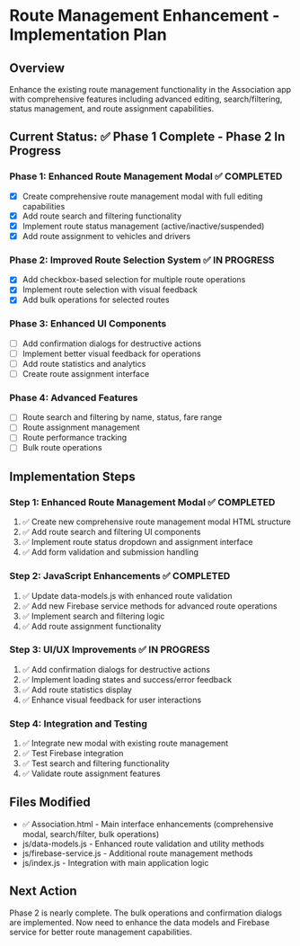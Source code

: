 # Route Management Enhancement - Implementation Plan

## Overview

Enhance the existing route management functionality in the Association app with comprehensive features including advanced editing, search/filtering, status management, and route assignment capabilities.

## Current Status: ✅ Phase 1 Complete - Phase 2 In Progress

### Phase 1: Enhanced Route Management Modal ✅ COMPLETED

- [x] Create comprehensive route management modal with full editing capabilities
- [x] Add route search and filtering functionality
- [x] Implement route status management (active/inactive/suspended)
- [x] Add route assignment to vehicles and drivers

### Phase 2: Improved Route Selection System ✅ IN PROGRESS

- [x] Add checkbox-based selection for multiple route operations
- [x] Implement route selection with visual feedback
- [x] Add bulk operations for selected routes

### Phase 3: Enhanced UI Components

- [ ] Add confirmation dialogs for destructive actions
- [ ] Implement better visual feedback for operations
- [ ] Add route statistics and analytics
- [ ] Create route assignment interface

### Phase 4: Advanced Features

- [ ] Route search and filtering by name, status, fare range
- [ ] Route assignment management
- [ ] Route performance tracking
- [ ] Bulk route operations

## Implementation Steps

### Step 1: Enhanced Route Management Modal ✅ COMPLETED

1. ✅ Create new comprehensive route management modal HTML structure
2. ✅ Add route search and filtering UI components
3. ✅ Implement route status dropdown and assignment interface
4. ✅ Add form validation and submission handling

### Step 2: JavaScript Enhancements ✅ COMPLETED

1. ✅ Update data-models.js with enhanced route validation
2. ✅ Add new Firebase service methods for advanced route operations
3. ✅ Implement search and filtering logic
4. ✅ Add route assignment functionality

### Step 3: UI/UX Improvements ✅ IN PROGRESS

1. ✅ Add confirmation dialogs for destructive actions
2. ✅ Implement loading states and success/error feedback
3. ✅ Add route statistics display
4. ✅ Enhance visual feedback for user interactions

### Step 4: Integration and Testing

1. ✅ Integrate new modal with existing route management
2. ✅ Test Firebase integration
3. ✅ Test search and filtering functionality
4. ✅ Validate route assignment features

## Files Modified

- ✅ Association.html - Main interface enhancements (comprehensive modal, search/filter, bulk operations)
- js/data-models.js - Enhanced route validation and utility methods
- js/firebase-service.js - Additional route management methods
- js/index.js - Integration with main application logic

## Next Action

Phase 2 is nearly complete. The bulk operations and confirmation dialogs are implemented. Now need to enhance the data models and Firebase service for better route management capabilities.
